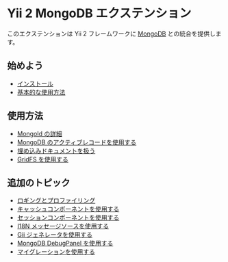 Yii 2 MongoDB エクステンション
==============================

このエクステンションは Yii 2 フレームワークに [MongoDB](http://www.mongodb.org/) との統合を提供します。

始めよう
--------

* [インストール](installation.md)
* [基本的な使用方法](basic-usage.md)

使用方法
--------

* [MongoId の詳細](usage-mongoid.md)
* [MongoDB のアクティブレコードを使用する](usage-ar.md)
* [埋め込みドキュメントを扱う](usage-embedded-documents.md)
* [GridFS を使用する](usage-gridfs.md)

追加のトピック
--------------

* [ロギングとプロファイリング](topics-logging.md)
* [キャッシュコンポーネントを使用する](topics-cache.md)
* [セッションコンポーネントを使用する](topics-session.md)
* [I18N メッセージソースを使用する](topics-i18n-message-source.md)
* [Gii ジェネレータを使用する](topics-gii.md)
* [MongoDB DebugPanel を使用する](topics-debug.md)
* [マイグレーションを使用する](topics-migrations.md)
